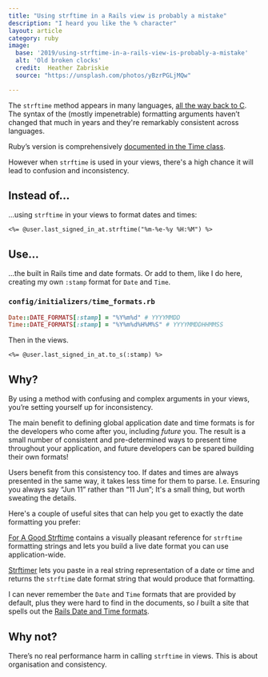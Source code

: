 ```yaml
---
title: "Using strftime in a Rails view is probably a mistake"
description: "I heard you like the % character"
layout: article
category: ruby
image:
  base: '2019/using-strftime-in-a-rails-view-is-probably-a-mistake'
  alt: 'Old broken clocks'
  credit:  Heather Zabriskie
  source: "https://unsplash.com/photos/yBzrPGLjMQw"

---
```


The `strftime` method appears in many languages, [all the way back to C](https://en.wikipedia.org/wiki/C_date_and_time_functions#strftime). The syntax of the (mostly impenetrable) formatting arguments haven’t changed that much in years and they're remarkably consistent across languages.

Ruby’s version is comprehensively [documented in the Time class](https://ruby-doc.org/core-2.6.3/Time.html#method-i-strftime).

However when `strftime` is used in your views, there's a high chance it will lead to confusion and inconsistency.


## Instead of…

…using `strftime` in your views to format dates and times:

```erb
<%= @user.last_signed_in_at.strftime("%m-%e-%y %H:%M") %>
```


## Use…

…the built in Rails time and date formats. Or add to them, like I do here, creating my own `:stamp` format for `Date` and `Time`.

### `config/initializers/time_formats.rb`

```ruby
Date::DATE_FORMATS[:stamp] = "%Y%m%d" # YYYYMMDD
Time::DATE_FORMATS[:stamp] = "%Y%m%d%H%M%S" # YYYYMMDDHHMMSS
```

Then in the views.

```erb
<%= @user.last_signed_in_at.to_s(:stamp) %>
```


## Why?

By using a method with confusing and complex arguments in your views, you’re setting yourself up for inconsistency.

The main benefit to defining global application date and time formats is for the developers who come after you, including _future_ you. The result is a small number of consistent and pre-determined ways to present time throughout your application, and future developers can be spared building their own formats!

Users benefit from this consistency too. If dates and times are always presented in the same way, it takes less time for them to parse. I.e. Ensuring you always say “Jun 11” rather than “11 Jun”; It's a small thing, but worth sweating the details.

Here's a couple of useful sites that can help you get to exactly the date formatting you prefer:

[For A Good Strftime](https://www.foragoodstrftime.com) contains a visually pleasant reference for `strftime` formatting strings and lets you build a live date format you can use application-wide.

[Strftimer](http://strftimer.com) lets you paste in a real string representation of a date or time and returns the `strftime` date format string that would produce that formatting.

I can never remember the `Date` and `Time` formats that are provided by default, plus they were hard to find in the documents, so _I_ built a site that spells out the [Rails Date and Time formats](https://railsdatetimeformats.com).


## Why not?

There’s no real performance harm in calling `strftime` in views. This is about organisation and consistency.
